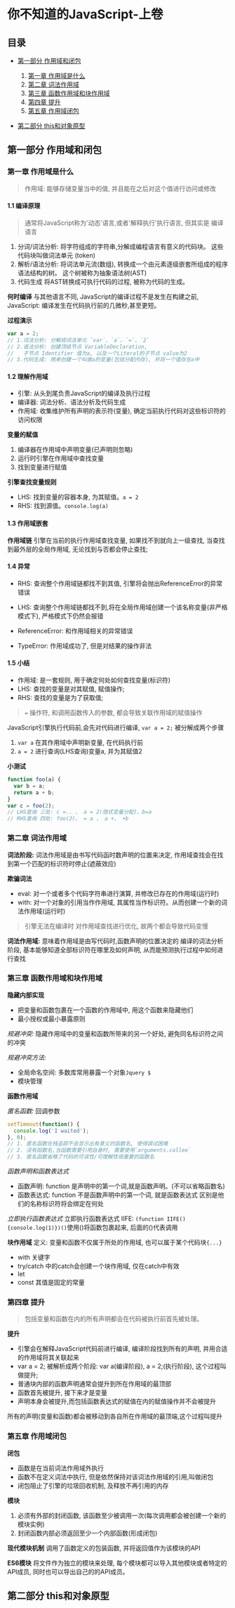 # 你不知道的JavaScript-上卷

## 目录
  - [第一部分 作用域和闭包](#%e7%ac%ac%e4%b8%80%e9%83%a8%e5%88%86-%e4%bd%9c%e7%94%a8%e5%9f%9f%e5%92%8c%e9%97%ad%e5%8c%85)
    1. [第一章 作用域是什么](#%e7%ac%ac%e4%b8%80%e7%ab%a0-%e4%bd%9c%e7%94%a8%e5%9f%9f%e6%98%af%e4%bb%80%e4%b9%88)
    2. [第二章 词法作用域](#%e7%ac%ac%e4%ba%8c%e7%ab%a0-%e8%af%8d%e6%b3%95%e4%bd%9c%e7%94%a8%e5%9f%9f)
    3. [第三章 函数作用域和块作用域](#%e7%ac%ac%e4%b8%89%e7%ab%a0-%e5%87%bd%e6%95%b0%e4%bd%9c%e7%94%a8%e5%9f%9f%e5%92%8c%e5%9d%97%e4%bd%9c%e7%94%a8%e5%9f%9f)
    4. [第四章 提升](#%e7%ac%ac%e5%9b%9b%e7%ab%a0-%e6%8f%90%e5%8d%87)
    5. [第五章 作用域闭包](#%e7%ac%ac%e4%ba%94%e7%ab%a0-%e4%bd%9c%e7%94%a8%e5%9f%9f%e9%97%ad%e5%8c%85)
  
  - [第二部分 this和对象原型](#%e7%ac%ac%e4%ba%8c%e9%83%a8%e5%88%86-this%e5%92%8c%e5%af%b9%e8%b1%a1%e5%8e%9f%e5%9e%8b)

## 第一部分 作用域和闭包

### 第一章 作用域是什么

> 作用域: 能够存储变量当中的值, 并且能在之后对这个值进行访问或修改

#### 1.1 编译原理
> 通常将JavaScript称为'动态'语言,或者'解释执行'执行语言, 但其实是 编译语言
1. 分词/词法分析: 
  将字符组成的字符串,分解成编程语言有意义的代码块。 这些代码块叫做词法单元 (token)
2. 解析/语法分析: 
  将词法单元流(数组), 转换成一个由元素逐级嵌套所组成的程序语法结构的树。 这个树被称为抽象语法树(AST)
3. 代码生成
  将AST转换成可执行代码的过程, 被称为代码的生成。

**何时编译**
与其他语言不同, JavaScript的编译过程不是发生在构建之前, 
JavaScript: 编译发生在代码执行前的几微秒,甚至更短。

**过程演示**
```js
var a = 2;
// 1.词法分析: 分解成词法单元 `var`、`a`、`=`、`2`
// 2.语法分析: 创建顶级节点 VariableDeclaration, 
//   子节点 Identifier 值为a, 以及一个Literal的子节点 value为2
// 3.代码生成: 用来创建一个叫做a的变量(包括分配内存), 并将一个值存在a中
```

#### 1.2 理解作用域
- 引擎: 从头到尾负责JavaScript的编译及执行过程
- 编译器: 词法分析、语法分析及代码生成
- 作用域: 收集维护所有声明的表示符(变量), 确定当前执行代码对这些标识符的访问权限

**变量的赋值**
1. 编译器在作用域中声明变量(已声明则忽略)
2. 运行时引擎在作用域中查找变量
3. 找到变量进行赋值

**引擎查找变量规则**
- LHS: 找到变量的容器本身, 为其赋值。`a = 2`
- RHS: 找到源值。`console.log(a)`

#### 1.3 作用域嵌套

**作用域链**
引擎在当前的执行作用域查找变量, 如果找不到就向上一级查找, 
当查找到最外层的全局作用域, 无论找到与否都会停止查找;

#### 1.4 异常
- RHS: 查询整个作用域链都找不到其值, 引擎将会抛出ReferenceError的异常错误
- LHS: 查询整个作用域链都找不到,将在全局作用域创建一个该名称变量(非严格模式下), 严格模式下仍然会报错

- ReferenceError: 和作用域相关的异常错误
- TypeError: 作用域成功了, 但是对结果的操作非法

#### 1.5 小结
- 作用域: 是一套规则, 用于确定何处如何查找变量(标识符)
- LHS: 查找的变量是对其赋值, 赋值操作;
- RHS: 查找的变量是为了获取值;
> `=` 操作符, 和调用函数传入的参数, 都会导致关联作用域的赋值操作


JavaScript引擎执行代码前,会先对代码进行编译, `var a = 2;` 被分解成两个步骤
1. `var a` 在其作用域中声明新变量, 在代码执行前
2. `a = 2` 进行查询(LHS查询)变量a, 并为其赋值2

**小测试**
```js
function foo(a) {
  var b = a;
  return a + b;
}
var c = foo(2);
// LHS查询 三处: c =.. 、 a = 2(隐式变量分配)、b=a
// RHS查询 四处: foo(2)、 = a 、 a +、 +b
```

### 第二章 词法作用域

**词法阶段:**
  词法作用域是由书写代码函时数声明的位置来决定,
作用域查找会在找到第一个匹配的标识符时停止(遮蔽效应)

**欺骗词法**
- eval: 对一个或者多个代码字符串进行演算, 并修改已存在的作用域(运行时)
- with: 对一个对象的引用当作作用域, 其属性当作标识符。从而创建一个新的词法作用域(运行时)
> 引擎无法在编译时 对作用域查找进行优化, 故两个都会导致代码变慢

**词法作用域:**
意味着作用域是由写代码时,函数声明的位置决定的
编译的词法分析阶段, 基本能够知道全部标识符在哪里及如何声明, 从而能预测执行过程中如何进行查找

### 第三章 函数作用域和块作用域

**隐藏内部实现**
- 把变量和函数包裹在一个函数的作用域中, 用这个函数来隐藏他们
- 最小授权或最小暴露原则

*规避冲突:*
 隐藏作用域中的变量和函数所带来的另一个好处, 避免同名标识符之间的冲突

*规避冲突方法:*
- 全局命名空间: 多数库常用暴露一个对象`Jquery $`
- 模块管理

**函数作用域**

*匿名函数:* 回调参数
```js
setTimeout(function() {
  console.log('I waited');
}, 0);
// 1. 匿名函数在栈追踪不会显示出有意义的函数名, 使得调试困难
// 2. 没有函数名,当函数需要引用自身时, 需要使用`arguments.callee`
// 3. 匿名函数省略了代码的可读性/可理解性很重要的函数名
```

*函数声明和函数表达式*
- 函数声明: function 是声明中的第一个词,就是函数声明。(不可以省略函数名)
- 函数表达式: function 不是函数声明中的第一个词, 就是函数表达式
区别是他们的名称标识符将会绑定在何处

*立即执行函数表达式*
立即执行函数表达式 IIFE: `(function IIFE(){console.log(1)})()`使用()将函数包裹起来, 后面的()代表调用

**块作用域**
定义: 变量和函数不仅属于所处的作用域, 也可以属于某个代码块`{...}`
- with 关键字
- try/catch 中的catch会创建一个块作用域, 仅在catch中有效
- let 
- const 其值是固定的常量

### 第四章 提升

> 包括变量和函数在内的所有声明都会在代码被执行前首先被处理。

**提升**
- 引擎会在解释JavaScript代码前进行编译, 编译阶段找到所有的声明, 并用合适的作用域将其关联起来
- var a = 2; 被解析成两个阶段: var a(编译阶段), a = 2;(执行阶段), 这个过程叫做提升;
- 普通块内部的函数声明通常会提升到所在作用域的最顶部
- 函数首先被提升, 接下来才是变量
- 声明本身会被提升,而包括函数表达式的赋值在内的赋值操作并不会被提升

所有的声明(变量和函数)都会被移动到各自所在作用域的最顶端,这个过程叫提升

### 第五章 作用域闭包

**闭包**
- 函数是在当前词法作用域外执行
- 函数不在定义词法中执行, 但是依然保持对该词法作用域的引用,叫做闭包
- 闭包阻止了引擎的垃圾回收机制, 及释放不再引用的内存

**模块**
1. 必须有外部的封闭函数, 该函数至少被调用一次(每次调用都会被创建一个新的模块实例)
2. 封闭函数内部必须返回至少一个内部函数(形成闭包)

**现代模块机制**
调用了函数定义的包装函数, 并将返回值作为该模块的API

**ES6模块**
将文件作为独立的模块来处理, 每个模块都可以导入其他模块或者特定的API成员, 同时也可以导出自己的的API成员。

## 第二部分 this和对象原型
